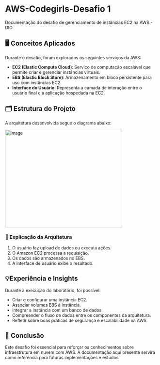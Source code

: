 # AWS-Codegirls-Desafio 1
Documentação do desafio de gerenciamento de instâncias EC2 na AWS - DIO
   

## 🖥️ Conceitos Aplicados

Durante o desafio, foram explorados os seguintes serviços da AWS:

- **EC2 (Elastic Compute Cloud)**: Serviço de computação escalável que permite criar e gerenciar instâncias virtuais.
- **EBS (Elastic Block Store)**: Armazenamento em bloco persistente para uso com instâncias EC2.
- **Interface do Usuário**: Representa a camada de interação entre o usuário final e a aplicação hospedada na EC2.


## 🗂️ Estrutura do Projeto

A arquitetura desenvolvida segue o diagrama abaixo:

<img width="386" height="321" alt="image" src="https://github.com/user-attachments/assets/c99ad93b-9bd2-4937-9666-2da3f7b65a37" />



### 🧠 Explicação da Arquitetura
1. O usuário faz upload de dados ou executa ações.
2. O Amazon EC2 processa a requisição.
3. Os dados são armazenados no EBS.
4. A interface de usuário exibe o resultado.


## 💡Experiência e Insights

Durante a execução do laboratório, foi possível:

- Criar e configurar uma instância EC2.
- Associar volumes EBS à instância.
- Integrar a instância com um banco de dados.
- Compreender o fluxo de dados entre os componentes da arquitetura.
- Refletir sobre boas práticas de segurança e escalabilidade na AWS.

## 📌 Conclusão

Este desafio foi essencial para reforçar os conhecimentos sobre infraestrutura em nuvem com AWS. A documentação aqui presente servirá como referência para futuras implementações e estudos.
